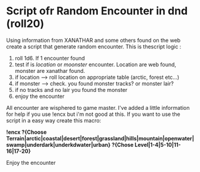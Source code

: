 # Script ofr Random Encounter in dnd (roll20)

Using information from XANATHAR and some others found on the web create a script that generate random encounter.
This is thescript  logic :

1. roll 1d6. If 1 encounter found
2. test if is *location* or *moonster* encounter. Location are web found, monster are xanathar found.
3. if location --> roll location on appropriate table (arctic, forest etc...)
4. if monster --> check. you found monster tracks? or monster lair?
5. if no tracks and no lair you found the monster
6. enjoy the encounter

All encounter are wisphered to game master.
I've added a little information for help if you use !encx but i'm not good at this.
If you want to use the script in a easy way create this macro:

**!encx ?{Choose Terrain|arctic|coastal|desert|forest|grassland|hills|mountain|openwater|swamp|underdark|underkdwater|urban} ?{Chose Level|1-4|5-10|11-16|17-20}**

Enjoy the encounter


